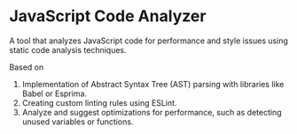 # JavaScript Code Analyzer

A tool that analyzes JavaScript code for performance and style issues using static code analysis techniques.

Based on

1. Implementation of Abstract Syntax Tree (AST) parsing with libraries like Babel or Esprima.
2. Creating custom linting rules using ESLint.
3. Analyze and suggest optimizations for performance, such as detecting unused variables or functions.
